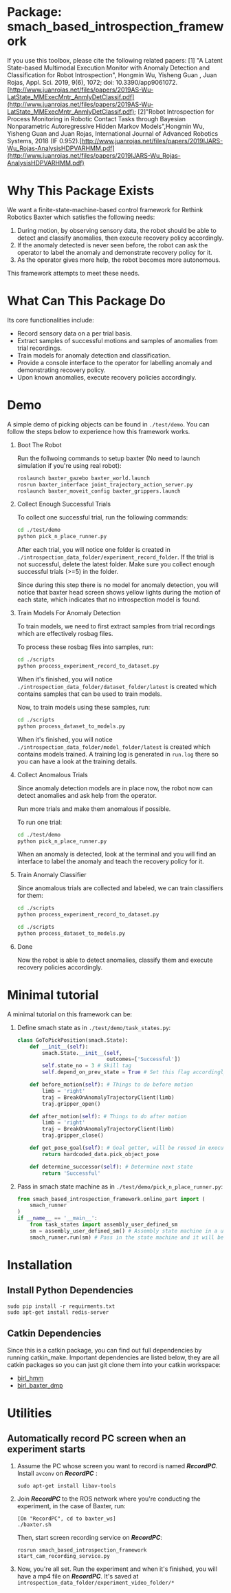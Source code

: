 
# Package: smach_based_introspection_framework
If you use this toolbox, please cite the following related papers:
[1] "A Latent State-based Multimodal Execution Monitor with Anomaly Detection and Classification for Robot Introspection", Hongmin Wu, Yisheng Guan , Juan Rojas, Appl. Sci. 2019, 9(6), 1072; doi: 10.3390/app9061072.[http://www.juanrojas.net/files/papers/2019AS-Wu-LatState_MMExecMntr_AnmlyDetClassif.pdf](http://www.juanrojas.net/files/papers/2019AS-Wu-LatState_MMExecMntr_AnmlyDetClassif.pdf);
[2]"Robot Introspection for Process Monitoring in Robotic Contact Tasks through Bayesian Nonparametric Autoregressive Hidden Markov Models",Hongmin Wu, Yisheng Guan and Juan Rojas, International Journal of Advanced Robotics Systems, 2018 (IF 0.952).[http://www.juanrojas.net/files/papers/2019IJARS-Wu_Rojas-AnalysisHDPVARHMM.pdf](http://www.juanrojas.net/files/papers/2019IJARS-Wu_Rojas-AnalysisHDPVARHMM.pdf)

# Why This Package Exists

We want a finite-state-machine-based control framework for Rethink Robotics Baxter which satisfies the following needs:

1. During motion, by observing sensory data, the robot should be able to detect and classify anomalies, then execute recovery policy accordingly.
1. If the anomaly detected is never seen before, the robot can ask the operator to label the anomaly and demonstrate recovery policy for it.
1. As the operator gives more help, the robot becomes more autonomous.

This framework attempts to meet these needs. 

# What Can This Package Do

Its core functionalities include:

- Record sensory data on a per trial basis.
- Extract samples of successful motions and samples of anomalies from trial recordings. 
- Train models for anomaly detection and classification.
- Provide a console interface to the operator for labelling anomaly and demonstrating recovery policy.
- Upon known anomalies, execute recovery policies accordingly.

# Demo

A simple demo of picking objects can be found in ``` ./test/demo ```. You can follow the steps below to experience how this framework works.

1. Boot The Robot

    Run the follwoing commands to setup baxter (No need to launch simulation if you're using real robot):
    ```bash
    roslaunch baxter_gazebo baxter_world.launch
    rosrun baxter_interface joint_trajectory_action_server.py
    roslaunch baxter_moveit_config baxter_grippers.launch
    ```

1. Collect Enough Successful Trials

    To collect one successful trial, run the following commands:

    ```bash
    cd ./test/demo
    python pick_n_place_runner.py
    ```

    After each trial, you will notice one folder is created in ``` ./introspection_data_folder/experiment_record_folder ```. If the trial is not successful, delete the latest folder. Make sure you collect enough successful trials (>=5) in the folder.

    Since during this step there is no model for anomaly detection, you will notice that baxter head screen shows yellow lights during the motion of each state, which indicates that no introspection model is found.

1. Train Models For Anomaly Detection

    To train models, we need to first extract samples from trial recordings which are effectively rosbag files.

    To process these rosbag files into samples, run:

    ```bash
    cd ./scripts
    python process_experiment_record_to_dataset.py
    ```

    When it's finished, you will notice ``` ./introspection_data_folder/dataset_folder/latest ``` is created which contains samples that can be used to train models.

    Now, to train models using these samples, run:
    ```bash
    cd ./scripts
    python process_dataset_to_models.py
    ```

    When it's finished, you will notice ``` ./introspection_data_folder/model_folder/latest ``` is created which contains models trained. A training log is generated in ```run.log``` there so you can have a look at the training details.

1. Collect Anomalous Trials

    Since anomaly detection models are in place now, the robot now can detect anomalies and ask help from the operator.

    Run more trials and make them anomalous if possible.

    To run one trial:
    ```bash
    cd ./test/demo
    python pick_n_place_runner.py
    ```

    When an anomaly is detected, look at the terminal and you will find an interface to label the anomaly and teach the recovery policy for it.

1. Train Anomaly Classifier

    Since anomalous trials are collected and labeled, we can train classifiers for them:

    ```bash
    cd ./scripts
    python process_experiment_record_to_dataset.py
    ```
    ```bash
    cd ./scripts
    python process_dataset_to_models.py
    ```

1. Done

    Now the robot is able to detect anomalies, classify them and execute recovery policies accordingly.

# Minimal tutorial 

A minimal tutorial on this framework can be:
1. Define smach state as in ```./test/demo/task_states.py```:
    ```python
    class GoToPickPosition(smach.State):
        def __init__(self):
            smach.State.__init__(self,
                                 outcomes=['Successful'])
            self.state_no = 3 # Skill tag
            self.depend_on_prev_state = True # Set this flag accordingly
    
        def before_motion(self): # Things to do before motion
            limb = 'right'
            traj = BreakOnAnomalyTrajectoryClient(limb)
            traj.gripper_open()
    
        def after_motion(self): # Things to do after motion
            limb = 'right'
            traj = BreakOnAnomalyTrajectoryClient(limb)
            traj.gripper_close()
    
        def get_pose_goal(self): # Goal getter, will be reused in executing recovery policy
            return hardcoded_data.pick_object_pose
    
        def determine_successor(self): # Determine next state
            return 'Successful'
    ```
1. Pass in smach state machine as in ```./test/demo/pick_n_place_runner.py```:
    ```python
    from smach_based_introspection_framework.online_part import (
        smach_runner
    )
    if __name__ == '__main__':
        from task_states import assembly_user_defined_sm
        sm = assembly_user_defined_sm() # Assembly state machine in a user-defined way
        smach_runner.run(sm) # Pass in the state machine and it will be run by our framework
    ```

# Installation
## Install Python Dependencies
```
sudo pip install -r requirments.txt
sudo apt-get install redis-server
```

## Catkin Dependencies
Since this is a catkin package, you can find out full dependencies by running catkin_make. 
Important dependencies are listed below, they are all catkin packages so you can just git clone them into your catkin workspace:

- [birl_hmm](https://github.com/birlrobotics/birl_hmm)
- [birl_baxter_dmp](https://github.com/birlrobotics/birl_baxter_dmp)

# Utilities

## Automatically record PC screen when an experiment starts

1. Assume the PC whose screen you want to record is named ___RecordPC___. Install ```avconv``` on ___RecordPC___ :
	```
	sudo apt-get install libav-tools
	```

2. Join ___RecordPC___ to the ROS network where you're conducting the experiment, in the case of Baxter, run:
	```
	[On "RecordPC", cd to baxter_ws]
	./baxter.sh
	```
	Then, start screen recording service on ___RecordPC___:
	
	```
	rosrun smach_based_introspection_framework start_cam_recording_service.py 
	```

3. Now, you're all set. Run the experiment and when it's finished, you will have a mp4 file on ___RecordPC___. It's saved at ```introspection_data_folder/experiment_video_folder/*```
